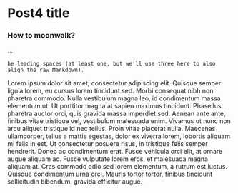 # Post4 title
### How to moonwalk? 


  ... 
  
  
    
    he leading spaces (at least one, but we'll use three here to also align the raw Markdown).
Lorem ipsum dolor sit amet, consectetur adipiscing elit. Quisque semper ligula lorem, eu cursus lorem tincidunt sed. Morbi consequat nibh non pharetra commodo. 
Nulla vestibulum magna leo, id condimentum massa elementum ut. Ut porttitor magna at sapien maximus tincidunt. Phasellus pharetra auctor orci, quis gravida massa 
imperdiet sed. Aenean ante ante, finibus vitae tristique vel, vestibulum malesuada enim. Vivamus ut nunc non arcu aliquet tristique id nec tellus. Proin vitae placerat nulla. 
Maecenas ullamcorper, tellus a mattis egestas, dolor ex viverra lorem, lobortis aliquam mi felis in est. Ut consectetur posuere risus, in tristique felis semper hendrerit. 
Donec ac condimentum erat. Fusce vehicula orci elit, at ornare augue aliquam ac. Fusce vulputate lorem eros, et malesuada magna aliquam at. Cras commodo odio sed lorem elementum, 
a rutrum est luctus. Quisque condimentum urna orci. Mauris tortor tortor, finibus tincidunt sollicitudin bibendum, gravida efficitur augue.

